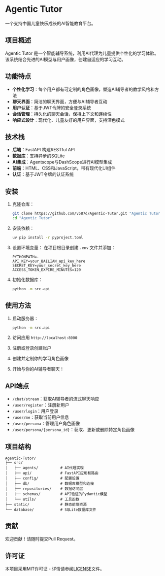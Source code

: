 # Agentic Tutor

一个支持中国儿童快乐成长的AI智能教育平台。

## 项目概述

Agentic Tutor 是一个智能辅导系统，利用AI代理为儿童提供个性化的学习体验。该系统结合先进的AI模型与用户画像，创建自适应的学习互动。

## 功能特点

- **个性化学习**：每个用户都有可定制的角色画像，塑造AI辅导者的教学风格和方法
- **聊天界面**：简洁的聊天界面，方便与AI辅导者互动
- **用户认证**：基于JWT令牌的安全登录系统
- **会话管理**：持久化的聊天会话，保持上下文和连续性
- **响应式设计**：现代化、儿童友好的用户界面，支持深色模式

## 技术栈

- **后端**：FastAPI 构建RESTful API
- **数据库**：支持异步的SQLite
- **AI集成**：Agentscope与DashScope进行AI模型集成
- **前端**：HTML、CSS和JavaScript，带有现代化UI组件
- **认证**：基于JWT令牌的认证系统

## 安装

1. 克隆仓库：

   ```bash
   git clone https://github.com/v587d/Agentic-Tutor.git "Agentic Tutor"
   cd "Agentic Tutor"
   ```

2. 安装依赖：

   ```bash
   uv pip install -r pyproject.toml
   ```

3. 设置环境变量：
   在项目根目录创建 `.env` 文件并添加：

   ```
   PYTHONPATH=.
   API_KEY=your_BAILIAN_api_key_here
   SECRET_KEY=your_secret_key_here
   ACCESS_TOKEN_EXPIRE_MINUTES=120
   ```

4. 初始化数据库：

   ```bash
   python -m src.api
   ```

## 使用方法

1. 启动服务器：

   ```bash
   python -m src.api
   ```

2. 访问应用 `http://localhost:8000`

3. 注册或登录创建账户

4. 创建并定制你的学习角色画像

5. 开始与你的AI辅导者聊天！

## API端点

- `/chat/stream`：获取AI辅导者的流式聊天响应
- `/user/register`：注册新用户
- `/user/login`：用户登录
- `/user/me`：获取当前用户信息
- `/user/persona`：管理用户角色画像
- `/user/persona/{persona_id}`：获取、更新或删除特定角色画像

## 项目结构

```
Agentic-Tutor/
├── src/
│   ├── agents/          # AI代理实现
│   ├── api/             # FastAPI应用和路由
│   ├── config/          # 配置设置
│   ├── db/              # 数据库模型和连接
│   ├── repositories/    # 数据访问层
│   ├── schemas/         # API验证的Pydantic模型
│   └── utils/           # 工具函数
├── static/              # 静态前端资源
└── database/            # SQLite数据库文件
```

## 贡献

欢迎贡献！请随时提交Pull Request。

## 许可证

本项目采用MIT许可证 - 详情请参阅[LICENSE](LICENSE)文件。
